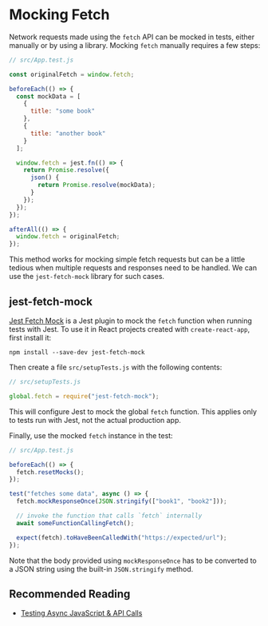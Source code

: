 # Mocking Fetch

Network requests made using the `fetch` API can be mocked in tests, either manually or by using a library. Mocking `fetch` manually requires a few steps:

```javascript
// src/App.test.js

const originalFetch = window.fetch;

beforeEach(() => {
  const mockData = [
    {
      title: "some book"
    },
    {
      title: "another book"
    }
  ];

  window.fetch = jest.fn(() => {
    return Promise.resolve({
      json() {
        return Promise.resolve(mockData);
      }
    });
  });
});

afterAll(() => {
  window.fetch = originalFetch;
});
```

This method works for mocking simple fetch requests but can be a little tedious when multiple requests and responses need to be handled. We can use the `jest-fetch-mock` library for such cases.

## jest-fetch-mock

[Jest Fetch Mock](https://github.com/jefflau/jest-fetch-mock) is a Jest plugin to mock the `fetch` function when running tests with Jest. To use it in React projects created with `create-react-app`, first install it:

```text
npm install --save-dev jest-fetch-mock
```

Then create a file `src/setupTests.js` with the following contents:

```javascript
// src/setupTests.js

global.fetch = require("jest-fetch-mock");
```

This will configure Jest to mock the global `fetch` function. This applies only to tests run with Jest, not the actual production app.

Finally, use the mocked `fetch` instance in the test:

```javascript
// src/App.test.js

beforeEach(() => {
  fetch.resetMocks();
});

test("fetches some data", async () => {
  fetch.mockResponseOnce(JSON.stringify(["book1", "book2"]));

  // invoke the function that calls `fetch` internally
  await someFunctionCallingFetch();

  expect(fetch).toHaveBeenCalledWith("https://expected/url");
});
```

Note that the body provided using `mockResponseOnce` has to be converted to a JSON string using the built-in `JSON.stringify` method.


## Recommended Reading

* [Testing Async JavaScript & API Calls](http://frontend.turing.io/lessons/module-3/testing-async.html)